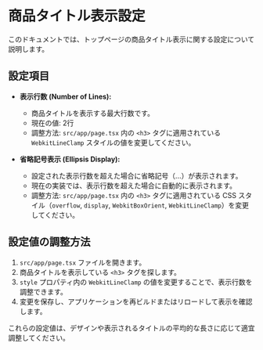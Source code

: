 # 商品タイトル表示設定

このドキュメントでは、トップページの商品タイトル表示に関する設定について説明します。

## 設定項目

- **表示行数 (Number of Lines):**
  - 商品タイトルを表示する最大行数です。
  - 現在の値: 2行
  - 調整方法: `src/app/page.tsx` 内の `<h3>` タグに適用されている `WebkitLineClamp` スタイルの値を変更してください。

- **省略記号表示 (Ellipsis Display):**
  - 設定された表示行数を超えた場合に省略記号（...）が表示されます。
  - 現在の実装では、表示行数を超えた場合に自動的に表示されます。
  - 調整方法: `src/app/page.tsx` 内の `<h3>` タグに適用されている CSS スタイル（`overflow`, `display`, `WebkitBoxOrient`, `WebkitLineClamp`）を変更してください。

## 設定値の調整方法

1.  `src/app/page.tsx` ファイルを開きます。
2.  商品タイトルを表示している `<h3>` タグを探します。
3.  `style` プロパティ内の `WebkitLineClamp` の値を変更することで、表示行数を調整できます。
4.  変更を保存し、アプリケーションを再ビルドまたはリロードして表示を確認します。

これらの設定値は、デザインや表示されるタイトルの平均的な長さに応じて適宜調整してください。